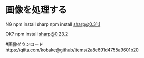 # 画像を処理する

NG
npm install sharp
npm install sharp@0.31.1

OK?
npm install sharp@0.23.2 

#画像ダウンロード
https://qiita.com/kobake@github/items/2a8e691d4755a9601b20